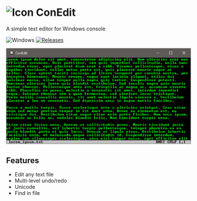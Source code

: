 ![Icon](ConEdit.ico) ConEdit
==========

A simple text editor for Windows console

![Windows](https://img.shields.io/badge/platform-Windows-blue.svg)
[![Releases](https://img.shields.io/github/release/RadAd/ConEdit.svg)](https://github.com/RadAd/ConEdit/releases/latest)

![screenshot](docs/Screenshot.png)

Features
--------
- Edit any text file
- Multi-level undo/redo
- Unicode
- Find in file
